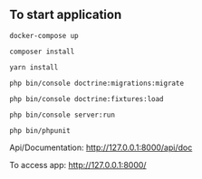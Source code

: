 ## To start application

```
docker-compose up

composer install

yarn install

php bin/console doctrine:migrations:migrate

php bin/console doctrine:fixtures:load

php bin/console server:run

php bin/phpunit
```

Api/Documentation: http://127.0.0.1:8000/api/doc

To access app: http://127.0.0.1:8000/
